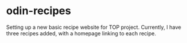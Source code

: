 # odin-recipes
Setting up a new basic recipe website for TOP project.
Currently, I have three recipes added, with a homepage linking
to each recipe.
